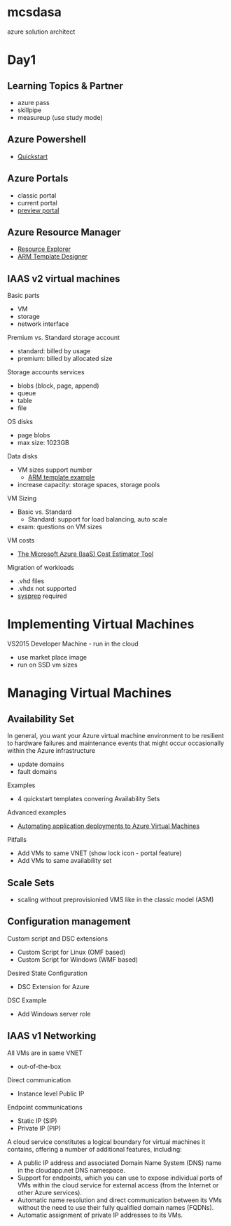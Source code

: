 # mcsdasa
azure solution architect

# Day1

## Learning Topics & Partner
- azure pass
- skillpipe 
- measureup (use study mode)


## Azure Powershell
- [Quickstart](https://docs.microsoft.com/en-us/azure/azure-resource-manager/powershell-azure-resource-manager)


## Azure Portals
- classic portal
- current portal
- [preview portal](https://preview.portal.azure.com)

## Azure Resource Manager
- [Resource Explorer](https://resources.azure.com)
- [ARM Template Designer](https://armviz.io)


## IAAS v2 virtual machines

Basic parts
- VM
- storage
- network interface

Premium vs. Standard storage account
- standard: billed by usage
- premium: billed by allocated size
  
Storage accounts services
- blobs (block, page, append)
- queue
- table
- file

OS disks
- page blobs
- max size: 1023GB

Data disks
- VM sizes support number
  - [ARM template example](https://github.com/Azure/azure-quickstart-templates/tree/master/101-vm-multiple-data-disk)
- increase capacity: storage spaces, storage pools


VM Sizing

- Basic vs. Standard
  - Standard: support for load balancing, auto scale
- exam: questions on VM sizes


VM costs
- [The Microsoft Azure (IaaS) Cost Estimator Tool](https://www.microsoft.com/en-us/download/details.aspx?id=43376)


Migration of workloads
- .vhd files
- .vhdx not supported
- [sysprep](http://www.utilizewindows.com/introduction-to-sysprep/) required

# Implementing Virtual Machines

VS2015 Developer Machine - run in the cloud
- use market place image
- run on SSD vm sizes




# Managing Virtual Machines

## Availability Set
In general, you want your Azure virtual machine environment to be resilient to hardware failures and maintenance events that might occur occasionally within the Azure infrastructure
- update domains
- fault domains

Examples
- 4 quickstart templates convering Availability Sets

Advanced examples
- [Automating application deployments to Azure Virtual Machines](https://docs.microsoft.com/en-us/azure/virtual-machines/virtual-machines-windows-dotnet-core-1-landing)

Pitfalls
- Add VMs to same VNET (show lock icon - portal feature)
- Add VMs to same availability set


## Scale Sets
- scaling without preprovisionied VMS like in the classic model (ASM)


## Configuration management



Custom script and DSC extensions
- Custom Script for Linux (OMF based)
- Custom Script for Windows (WMF based)

Desired State Configuration
- DSC Extension for Azure 

DSC Example 
- Add Windows server role


## IAAS v1 Networking

All VMs are in same VNET 
- out-of-the-box

Direct communication
- Instance level Public IP 

Endpoint communications
- Static IP (SIP)
- Private IP (PIP)

A cloud service constitutes a logical boundary for virtual machines it contains, offering a number of additional features, including:

- A public IP address and associated Domain Name System (DNS) name in the cloudapp.net DNS namespace.
- Support for endpoints, which you can use to expose individual ports of VMs within the cloud service for external access (from the Internet or other Azure services).
- Automatic name resolution and direct communication between its VMs without the need to use their fully qualified domain names (FQDNs).
- Automatic assignment of private IP addresses to its VMs.

